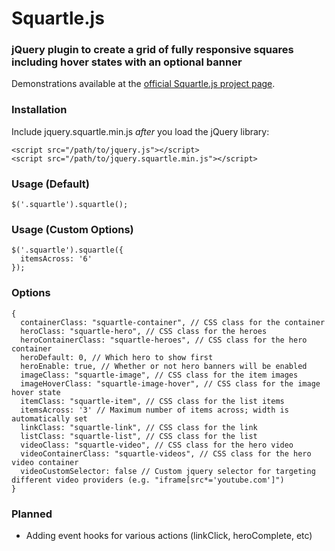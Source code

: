# Squartle.js

### jQuery plugin to create a grid of fully responsive squares including hover states with an optional banner

Demonstrations available at the [official Squartle.js project page](http://splitleaf.github.io/Splitleaf_Squartle/).

### Installation

Include jquery.squartle.min.js *after* you load the jQuery library:

    <script src="/path/to/jquery.js"></script>
    <script src="/path/to/jquery.squartle.min.js"></script>

### Usage (Default)

    $('.squartle').squartle();

### Usage (Custom Options)

    $('.squartle').squartle({
      itemsAcross: '6'
    });

### Options

    {
      containerClass: "squartle-container", // CSS class for the container
      heroClass: "squartle-hero", // CSS class for the heroes
      heroContainerClass: "squartle-heroes", // CSS class for the hero container
      heroDefault: 0, // Which hero to show first
      heroEnable: true, // Whether or not hero banners will be enabled
      imageClass: "squartle-image", // CSS class for the item images
      imageHoverClass: "squartle-image-hover", // CSS class for the image hover state
      itemClass: "squartle-item", // CSS class for the list items
      itemsAcross: '3' // Maximum number of items across; width is automatically set
      linkClass: "squartle-link", // CSS class for the link
      listClass: "squartle-list", // CSS class for the list
      videoClass: "squartle-video", // CSS class for the hero video
      videoContainerClass: "squartle-videos", // CSS class for the hero video container
      videoCustomSelector: false // Custom jquery selector for targeting different video providers (e.g. "iframe[src*='youtube.com']")
    }

### Planned

* Adding event hooks for various actions (linkClick, heroComplete, etc)